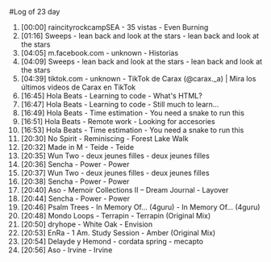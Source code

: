 #Log of 23 day

1. [00:00] raincityrockcampSEA - 35 vistas - Even Burning
1. [01:16] Sweeps - lean back and look at the stars - lean back and look at the stars
1. [04:05] m.facebook.com - unknown - Historias
1. [04:09] Sweeps - lean back and look at the stars - lean back and look at the stars
1. [04:39] tiktok.com - unknown - TikTok de Carax (@carax._a) | Mira los últimos videos de Carax en TikTok
1. [16:45] Hola Beats - Learning to code - What's HTML?
1. [16:47] Hola Beats - Learning to code - Still much to learn...
1. [16:49] Hola Beats - Time estimation - You need a snake to run this
1. [16:51] Hola Beats - Remote work - Looking for accesories
1. [16:53] Hola Beats - Time estimation - You need a snake to run this
1. [20:30] No Spirit - Reminiscing - Forest Lake Walk
1. [20:32] Made in M - Teide - Teide
1. [20:35] Wun Two - deux jeunes filles - deux jeunes filles
1. [20:36] Sencha - Power - Power
1. [20:37] Wun Two - deux jeunes filles - deux jeunes filles
1. [20:38] Sencha - Power - Power
1. [20:40] Aso - Memoir Collections II – Dream Journal - Layover
1. [20:44] Sencha - Power - Power
1. [20:46] Psalm Trees - In Memory Of... (4guru) - In Memory Of... (4guru)
1. [20:48] Mondo Loops - Terrapin - Terrapin (Original Mix)
1. [20:50] dryhope - White Oak - Envision
1. [20:53] EnRa - 1 Am. Study Session - Amber (Original Mix)
1. [20:54] Delayde y Hemond - cordata spring - mecapto
1. [20:56] Aso - Irvine - Irvine

